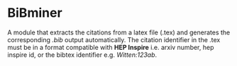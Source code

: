 # BiBminer

A module that extracts the citations from a latex file (.tex) and generates the corresponding *.bib* output automatically. The citation identifier in the .tex must be in a format compatible with  **HEP Inspire** i.e. arxiv number, hep inspire id, or the bibtex identifier e.g. *Witten:123ab*. 
